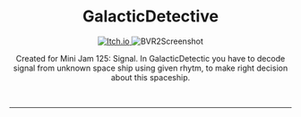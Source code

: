 <h1 align="center">GalacticDetective</h1>

<p align="center">
  <a href="https://kosciach.itch.io/galacticdetective">
<img src="https://camo.githubusercontent.com/9fd682145e4f0d5b90aac147ca8f96a32465f0b739c99f07c43fb47a63e59cf2/68747470733a2f2f696d672e736869656c64732e696f2f7374617469632f76313f7374796c653d666f722d7468652d6261646765266d6573736167653d497463682e696f26636f6c6f723d464135433543266c6f676f3d497463682e696f266c6f676f436f6c6f723d464646464646266c6162656c3d" alt="Itch.io" />
</a>
<img src="https://img.itch.zone/aW1hZ2UvMTkxMjg1NC8xMTI0MTczOS5wbmc=/original/B3nrWa.png" alt="BVR2Screenshot">
</p>

  <p align="center">
    Created for  Mini Jam 125: Signal.
    In GalacticDetectic you have to decode signal from unknown space ship using given rhytm, to make right decision about this spaceship.
    
    
  </p>

<br>

---

<br>

<h3 align="center">
  
</h3>

<br>

<h3 align="center">
  
</h3>

